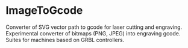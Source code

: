 # ImageToGcode
Converter of SVG vector path to gcode for laser cutting and engraving.
Experimental converter of bitmaps (PNG, JPEG) into engraving gcode.
Suites for machines based on GRBL controllers.